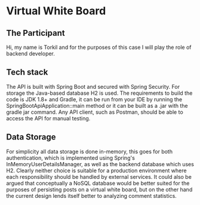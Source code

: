 # Virtual White Board

## The Participant

Hi, my name is Torkil and for the purposes of this case I will play the role of backend developer.

## Tech stack

The API is built with Spring Boot and secured with Spring Security. For storage the Java-based database H2 is used. The requirements to build the code is JDK 1.8+ and Gradle, it can be run from your IDE by running the SpringBootApiApplication::main method or it can be built as a .jar with the gradle jar command. Any API client, such as Postman, should be able to access the API for manual testing.

## Data Storage

For simplicity all data storage is done in-memory, this goes for both authentication, which is implemented using Spring's InMemoryUserDetailsManager, as well as the backend database which uses H2. Clearly neither choice is suitable for a production environment where each responsibility should be handled by external services. It could also be argued that conceptually a NoSQL database would be better suited for the purposes of persisting posts on a virtual white board, but on the other hand the current design lends itself better to analyzing comment statistics.
